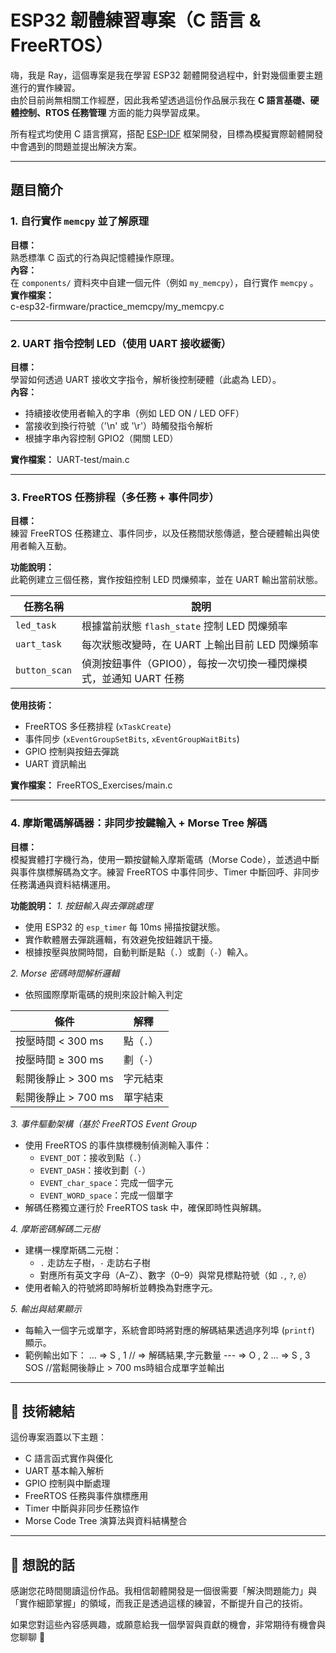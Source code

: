 # ESP32 韌體練習專案（C 語言 & FreeRTOS）

嗨，我是 Ray，這個專案是我在學習 ESP32 韌體開發過程中，針對幾個重要主題進行的實作練習。  
由於目前尚無相關工作經歷，因此我希望透過這份作品展示我在 **C 語言基礎、硬體控制、RTOS 任務管理** 方面的能力與學習成果。

所有程式均使用 C 語言撰寫，搭配 [ESP-IDF](https://docs.espressif.com/projects/esp-idf/en/latest/esp32/) 框架開發，目標為模擬實際韌體開發中會遇到的問題並提出解決方案。

---

## 題目簡介

### 1. 自行實作 `memcpy` 並了解原理
**目標：**  
熟悉標準 C 函式的行為與記憶體操作原理。  
**內容：**  
在 `components/` 資料夾中自建一個元件（例如 `my_memcpy`），自行實作 `memcpy` 。  
**實作檔案：**  
c-esp32-firmware/practice_memcpy/my_memcpy.c

---

### 2. UART 指令控制 LED（使用 UART 接收緩衝）
**目標：**  
學習如何透過 UART 接收文字指令，解析後控制硬體（此處為 LED）。  
**內容：**  
- 持續接收使用者輸入的字串（例如 LED ON / LED OFF） 
- 當接收到換行符號（'\n' 或 '\r'）時觸發指令解析  
- 根據字串內容控制 GPIO2（開關 LED）

**實作檔案：**
  UART-test/main.c

---

### 3. FreeRTOS 任務排程（多任務 + 事件同步） 
**目標：**  
練習 FreeRTOS 任務建立、事件同步，以及任務間狀態傳遞，整合硬體輸出與使用者輸入互動。

**功能說明：**  
此範例建立三個任務，實作按鈕控制 LED 閃爍頻率，並在 UART 輸出當前狀態。

| 任務名稱      | 說明 |
|---------------|------|
| `led_task`    | 根據當前狀態 `flash_state` 控制 LED 閃爍頻率 |
| `uart_task`   | 每次狀態改變時，在 UART 上輸出目前 LED 閃爍頻率 |
| `button_scan` | 偵測按鈕事件（GPIO0），每按一次切換一種閃爍模式，並通知 UART 任務 |

**使用技術：**
- FreeRTOS 多任務排程 (`xTaskCreate`)  
- 事件同步 (`xEventGroupSetBits`, `xEventGroupWaitBits`)  
- GPIO 控制與按鈕去彈跳  
- UART 資訊輸出

**實作檔案：**
  FreeRTOS_Exercises/main.c

---
### 4. 摩斯電碼解碼器：非同步按鍵輸入 + Morse Tree 解碼
**目標：**  
模擬實體打字機行為，使用一顆按鍵輸入摩斯電碼（Morse Code），並透過中斷與事件旗標解碼為文字。練習 FreeRTOS 中事件同步、Timer 中斷回呼、非同步任務溝通與資料結構運用。

**功能說明：** 
*1. 按鈕輸入與去彈跳處理*
- 使用 ESP32 的 `esp_timer` 每 10ms 掃描按鍵狀態。
- 實作軟體層去彈跳邏輯，有效避免按鈕雜訊干擾。
- 根據按壓與放開時間，自動判斷是點（`.`）或劃（`-`）輸入。

*2. Morse 密碼時間解析邏輯*
- 依照國際摩斯電碼的規則來設計輸入判定

| 條件               | 解釋         |
|--------------------|--------------|
| 按壓時間 < 300 ms   | 點（`.`）    |
| 按壓時間 ≥ 300 ms   | 劃（`-`）    |
| 鬆開後靜止 > 300 ms | 字元結束     |
| 鬆開後靜止 > 700 ms | 單字結束     |

*3. 事件驅動架構（基於 FreeRTOS Event Group*
- 使用 FreeRTOS 的事件旗標機制偵測輸入事件：
  - `EVENT_DOT`：接收到點（`.`）
  - `EVENT_DASH`：接收到劃（`-`）
  - `EVENT_char_space`：完成一個字元
  - `EVENT_WORD_space`：完成一個單字
- 解碼任務獨立運行於 FreeRTOS task 中，確保即時性與解耦。

*4. 摩斯密碼解碼二元樹*
- 建構一棵摩斯碼二元樹：
  - `.` 走訪左子樹，`-` 走訪右子樹
  - 對應所有英文字母（A–Z）、數字（0–9）與常見標點符號（如 `.`, `?`, `@`）
- 使用者輸入的符號將即時解析並轉換為對應字元。

*5. 輸出與結果顯示*
- 每輸入一個字元或單字，系統會即時將對應的解碼結果透過序列埠 (`printf`) 顯示。
- 範例輸出如下：
  ...  => S , 1  // => 解碼結果,字元數量
  ---  => O , 2
  ...  => S , 3
  SOS            //當鬆開後靜止 > 700 ms時組合成單字並輸出

---

## 🔧 技術總結

這份專案涵蓋以下主題：

- C 語言函式實作與優化
- UART 基本輸入解析
- GPIO 控制與中斷處理
- FreeRTOS 任務與事件旗標應用
- Timer 中斷與非同步任務協作
- Morse Code Tree 演算法與資料結構整合

---

## 👋 想說的話

感謝您花時間閱讀這份作品。我相信韌體開發是一個很需要「解決問題能力」與「實作細節掌握」的領域，而我正是透過這樣的練習，不斷提升自己的技術。

如果您對這些內容感興趣，或願意給我一個學習與貢獻的機會，非常期待有機會與您聊聊 🙌

